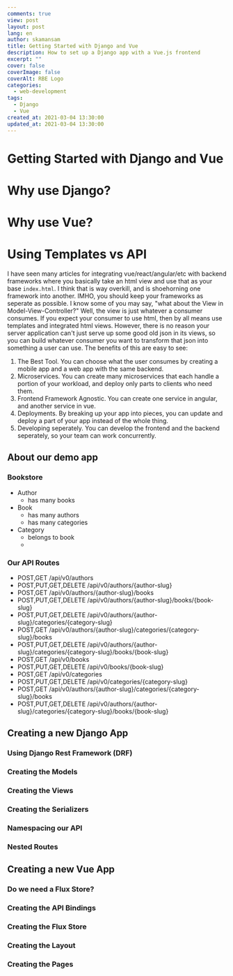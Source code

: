 ```yaml
---
comments: true
view: post
layout: post
lang: en
author: skamansam
title: Getting Started with Django and Vue
description: How to set up a Django app with a Vue.js frontend
excerpt: ""
cover: false
coverImage: false
coverAlt: RBE Logo
categories:
  - web-development
tags:
  - Django
  - Vue
created_at: 2021-03-04 13:30:00
updated_at: 2021-03-04 13:30:00
---
```


# Getting Started with Django and Vue

# Why use Django?

# Why use Vue?

# Using Templates vs API

I have seen many articles for integrating vue/react/angular/etc with backend frameworks where you basically take an html view and 
use that as your base `index.html`. I think that is way overkill, and is shoehorning one framework into another. IMHO, you
should keep your frameworks as seperate as possible. I know some of you may say, "what about the View in Model-View-Controller?" Well,
the view is just whatever a consumer consumes. If you expect your consumer to use html, then by all means use templates and integrated
html views. However, there is no reason your server application can't just serve up some good old json in its views, so you can build
whatever consumer you want to transform that json into something a user can use. The benefits of this are easy to see: 

1. The Best Tool. You can choose what the user consumes by creating a mobile app and a web app with the same backend.
2. Microservices. You can create many microservices that each handle a portion of your workload, and deploy only parts to clients who need them.
3. Frontend Framework Agnostic. You can create one service in angular, and another service in vue.
4. Deployments. By breaking up your app into pieces, you can update and deploy a part of your app instead of the whole thing.
5. Developing seperately. You can develop the frontend and the backend seperately, so your team can work concurrently.


## About our demo app
### Bookstore
- Author
  - has many books
- Book
  - has many authors
  - has many categories
- Category
  - belongs to book
  - 
### Our API Routes
- POST,GET            /api/v0/authors
- POST,PUT,GET,DELETE /api/v0/authors/{author-slug}
- POST,GET            /api/v0/authors/{author-slug}/books
- POST,PUT,GET,DELETE /api/v0/authors/{author-slug}/books/{book-slug}
- POST,PUT,GET,DELETE /api/v0/authors/{author-slug}/categories/{category-slug}
- POST,GET            /api/v0/authors/{author-slug}/categories/{category-slug}/books
- POST,PUT,GET,DELETE /api/v0/authors/{author-slug}/categories/{category-slug}/books/{book-slug}
- POST,GET            /api/v0/books
- POST,PUT,GET,DELETE /api/v0/books/{book-slug}
- POST,GET            /api/v0/categories
- POST,PUT,GET,DELETE /api/v0/categories/{category-slug}
- POST,GET            /api/v0/authors/{author-slug}/categories/{category-slug}/books
- POST,PUT,GET,DELETE /api/v0/authors/{author-slug}/categories/{category-slug}/books/{book-slug}

## Creating a new Django App
### Using Django Rest Framework (DRF)
### Creating the Models
### Creating the Views
### Creating the Serializers
### Namespacing our API
### Nested Routes

## Creating a new Vue App
### Do we need a Flux Store?
### Creating the API Bindings
### Creating the Flux Store
### Creating the Layout
### Creating the Pages
